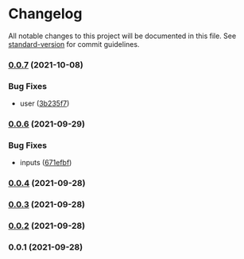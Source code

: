 # Changelog

All notable changes to this project will be documented in this file. See [standard-version](https://github.com/conventional-changelog/standard-version) for commit guidelines.

### [0.0.7](https://github.com/Saber2pr/gh-pages-modules/compare/v0.0.6...v0.0.7) (2021-10-08)


### Bug Fixes

* user ([3b235f7](https://github.com/Saber2pr/gh-pages-modules/commit/3b235f70307f6bba45816fa296869e755d3dd38d))

### [0.0.6](https://github.com/Saber2pr/gh-pages-modules/compare/v0.0.4...v0.0.6) (2021-09-29)


### Bug Fixes

* inputs ([671efbf](https://github.com/Saber2pr/gh-pages-modules/commit/671efbff51a926f23ea156cd8d6b9c120f044b62))

### [0.0.4](https://github.com/Saber2pr/gh-pages-modules/compare/v0.0.3...v0.0.4) (2021-09-28)

### [0.0.3](https://github.com/Saber2pr/gh-pages-modules/compare/v0.0.2...v0.0.3) (2021-09-28)

### [0.0.2](https://github.com/Saber2pr/gh-pages-modules/compare/v0.0.1...v0.0.2) (2021-09-28)

### 0.0.1 (2021-09-28)
